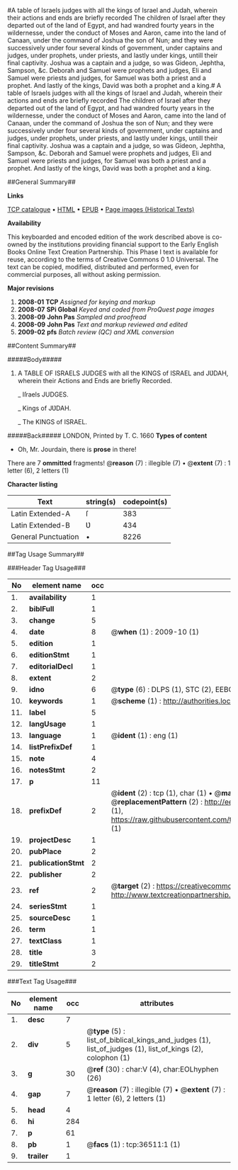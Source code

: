 #A table of Israels judges with all the kings of Israel and Judah, wherein their actions and ends are briefly recorded The children of Israel after they departed out of the land of Egypt, and had wandred fourty years in the wildernesse, under the conduct of Moses and Aaron, came into the land of Canaan, under the command of Joshua the son of Nun; and they were successively under four several kinds of government, under captains and judges, under prophets, under priests, and lastly under kings, untill their final captivity. Joshua was a captain and a judge, so was Gideon, Jephtha, Sampson, &c. Deborah and Samuel were prophets and judges, Eli and Samuel were priests and judges, for Samuel was both a priest and a prophet. And lastly of the kings, David was both a prophet and a king.#
A table of Israels judges with all the kings of Israel and Judah, wherein their actions and ends are briefly recorded The children of Israel after they departed out of the land of Egypt, and had wandred fourty years in the wildernesse, under the conduct of Moses and Aaron, came into the land of Canaan, under the command of Joshua the son of Nun; and they were successively under four several kinds of government, under captains and judges, under prophets, under priests, and lastly under kings, untill their final captivity. Joshua was a captain and a judge, so was Gideon, Jephtha, Sampson, &c. Deborah and Samuel were prophets and judges, Eli and Samuel were priests and judges, for Samuel was both a priest and a prophet. And lastly of the kings, David was both a prophet and a king.

##General Summary##

**Links**

[TCP catalogue](http://www.ota.ox.ac.uk/tcp/)  • 
[HTML](http://tei.it.ox.ac.uk/tcp/Texts-HTML/free/A64/A64398.html)  • 
[EPUB](http://tei.it.ox.ac.uk/tcp/Texts-EPUB/free/A64/A64398.epub) • 
[Page images (Historical Texts)](https://data.historicaltexts.jisc.ac.uk/view?pubId=eebo-99832043e&pageId=eebo-99832043e-36511-1)

**Availability**

This keyboarded and encoded edition of the
	       work described above is co-owned by the institutions
	       providing financial support to the Early English Books
	       Online Text Creation Partnership. This Phase I text is
	       available for reuse, according to the terms of Creative
	       Commons 0 1.0 Universal. The text can be copied,
	       modified, distributed and performed, even for
	       commercial purposes, all without asking permission.

**Major revisions**

1. __2008-01__ __TCP__ *Assigned for keying and markup*
1. __2008-07__ __SPi Global__ *Keyed and coded from ProQuest page images*
1. __2008-09__ __John Pas__ *Sampled and proofread*
1. __2008-09__ __John Pas__ *Text and markup reviewed and edited*
1. __2009-02__ __pfs__ *Batch review (QC) and XML conversion*

##Content Summary##

#####Body#####

1. A TABLE OF ISRAELS JUDGES with all the KINGS of ISRAEL and JƲDAH, wherein their Actions and Ends are briefly Recorded.

    _ Iſraels JUDGES.

    _ Kings of JƲDAH.

    _ The KINGS of ISRAEL.

#####Back#####
LONDON, Printed by T. C. 1660
**Types of content**

  * Oh, Mr. Jourdain, there is **prose** in there!

There are 7 **ommitted** fragments! 
 @__reason__ (7) : illegible (7)  •  @__extent__ (7) : 1 letter (6), 2 letters (1)

**Character listing**


|Text|string(s)|codepoint(s)|
|---|---|---|
|Latin Extended-A|ſ|383|
|Latin Extended-B|Ʋ|434|
|General Punctuation|•|8226|

##Tag Usage Summary##

###Header Tag Usage###

|No|element name|occ|attributes|
|---|---|---|---|
|1.|__availability__|1||
|2.|__biblFull__|1||
|3.|__change__|5||
|4.|__date__|8| @__when__ (1) : 2009-10 (1)|
|5.|__edition__|1||
|6.|__editionStmt__|1||
|7.|__editorialDecl__|1||
|8.|__extent__|2||
|9.|__idno__|6| @__type__ (6) : DLPS (1), STC (2), EEBO-CITATION (1), PROQUEST (1), VID (1)|
|10.|__keywords__|1| @__scheme__ (1) : http://authorities.loc.gov/ (1)|
|11.|__label__|5||
|12.|__langUsage__|1||
|13.|__language__|1| @__ident__ (1) : eng (1)|
|14.|__listPrefixDef__|1||
|15.|__note__|4||
|16.|__notesStmt__|2||
|17.|__p__|11||
|18.|__prefixDef__|2| @__ident__ (2) : tcp (1), char (1)  •  @__matchPattern__ (2) : ([0-9\-]+):([0-9IVX]+) (1), (.+) (1)  •  @__replacementPattern__ (2) : http://eebo.chadwyck.com/downloadtiff?vid=$1&page=$2 (1), https://raw.githubusercontent.com/textcreationpartnership/Texts/master/tcpchars.xml#$1 (1)|
|19.|__projectDesc__|1||
|20.|__pubPlace__|2||
|21.|__publicationStmt__|2||
|22.|__publisher__|2||
|23.|__ref__|2| @__target__ (2) : https://creativecommons.org/publicdomain/zero/1.0/ (1), http://www.textcreationpartnership.org/docs/. (1)|
|24.|__seriesStmt__|1||
|25.|__sourceDesc__|1||
|26.|__term__|1||
|27.|__textClass__|1||
|28.|__title__|3||
|29.|__titleStmt__|2||


###Text Tag Usage###

|No|element name|occ|attributes|
|---|---|---|---|
|1.|__desc__|7||
|2.|__div__|5| @__type__ (5) : list_of_biblical_kings_and_judges (1), list_of_judges (1), list_of_kings (2), colophon (1)|
|3.|__g__|30| @__ref__ (30) : char:V (4), char:EOLhyphen (26)|
|4.|__gap__|7| @__reason__ (7) : illegible (7)  •  @__extent__ (7) : 1 letter (6), 2 letters (1)|
|5.|__head__|4||
|6.|__hi__|284||
|7.|__p__|61||
|8.|__pb__|1| @__facs__ (1) : tcp:36511:1 (1)|
|9.|__trailer__|1||
